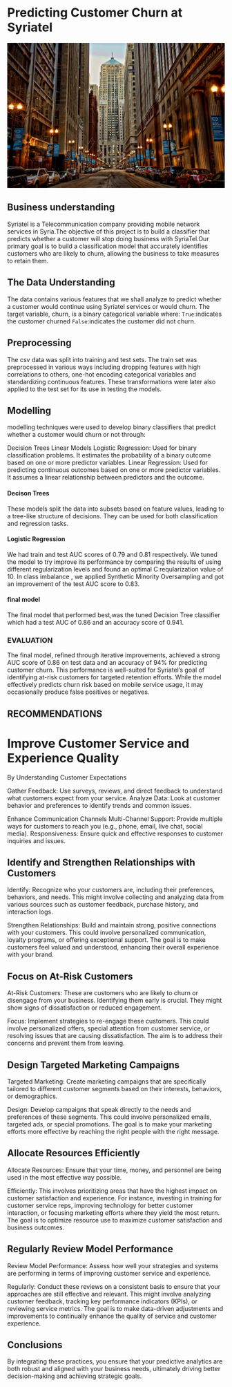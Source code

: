 # Predicting Customer Churn at Syriatel
![alt text](image-1.png)


## Business understanding



 Syriatel is a Telecommunication company providing mobile network services in Syria.The objective of this project is to build a classifier that predicts whether a customer will  stop doing business with SyriaTel.Our primary goal is to  build a classification model that accurately identifies customers who are likely to churn, allowing the business to take measures to retain them.





## The Data Understanding

The data contains various features that we shall analyze to predict whether a customer would continue using Syriatel services or would churn. 
The target variable, churn, is a binary categorical variable where:
`True`:indicates the customer churned 
`False`:indicates the customer did not churn.

## Preprocessing
The csv data was split into training and test sets. The train set was preprocessed in various ways including dropping features with high correlations to others, one-hot encoding categorical variables and standardizing continuous features. These transformations were later also applied to the test set for its use in testing the models.

## Modelling
modelling techniques were used to develop binary classifiers that predict whether a customer would churn or not through:

Decision Trees
Linear Models
Logistic Regression: Used for binary classification problems. It estimates the probability of a binary outcome based on one or more predictor variables.
Linear Regression: Used for predicting continuous outcomes based on one or more predictor variables. It assumes a linear relationship between predictors and the outcome.


#### Decison Trees
These models split the data into subsets based on feature values, leading to a tree-like structure of decisions. They can be used for both classification and regression tasks.



#### Logistic Regression
We had train and test AUC scores of 0.79 and 0.81 respectively. 
We tuned the model to try improve its performance by comparing  the results of using different regularization levels and found an optimal C reqularization value of 10.
 In class imbalance , we applied Synthetic Minority Oversampling and  got an improvement of the test AUC score to 0.83.

#### final model
The final model that performed best,was the tuned Decision Tree classifier which had a test AUC of 0.86 and an accuracy score of 0.941.




### EVALUATION

The final model, refined through iterative improvements, achieved a strong AUC score of 0.86 on test data and an accuracy of 94% for predicting customer churn. This performance is well-suited for Syriatel’s goal of identifying at-risk customers for targeted retention efforts. While the model effectively predicts churn risk based on mobile service usage, it may occasionally produce false positives or negatives.



## RECOMMENDATIONS

# Improve Customer Service and Experience Quality

By Understanding Customer Expectations

Gather Feedback: Use surveys, reviews, and direct feedback to understand what customers expect from your service.
Analyze Data: Look at customer behavior and preferences to identify trends and common issues.

 Enhance Communication Channels
Multi-Channel Support: Provide multiple ways for customers to reach you (e.g., phone, email, live chat, social media).
Responsiveness: Ensure quick and effective responses to customer inquiries and issues.

## Identify and Strengthen Relationships with  Customers

Identify: Recognize who your customers are, including their preferences, behaviors, and needs. This might involve collecting and analyzing data from various sources such as customer feedback, purchase history, and interaction logs.

Strengthen Relationships: Build and maintain strong, positive connections with your customers. This could involve personalized communication, loyalty programs, or offering exceptional support. The goal is to make customers feel valued and understood, enhancing their overall experience with your brand.

## Focus on At-Risk Customers

At-Risk Customers: These are customers who are likely to churn or disengage from your business. Identifying them early is crucial. They might show signs of dissatisfaction or reduced engagement.

Focus: Implement strategies to re-engage these customers. This could involve personalized offers, special attention from customer service, or resolving issues that are causing dissatisfaction. The aim is to address their concerns and prevent them from leaving.


## Design Targeted Marketing Campaigns

Targeted Marketing: Create marketing campaigns that are specifically tailored to different customer segments based on their interests, behaviors, or demographics.

Design: Develop campaigns that speak directly to the needs and preferences of these segments. This could involve personalized emails, targeted ads, or special promotions. The goal is to make your marketing efforts more effective by reaching the right people with the right message.

## Allocate Resources Efficiently

Allocate Resources: Ensure that your time, money, and personnel are being used in the most effective way possible.

Efficiently: This involves prioritizing areas that have the highest impact on customer satisfaction and experience. For instance, investing in training for customer service reps, improving technology for better customer interaction, or focusing marketing efforts where they yield the most return. The goal is to optimize resource use to maximize customer satisfaction and business outcomes.

## Regularly Review Model Performance

Review Model Performance: Assess how well your strategies and systems are performing in terms of improving customer service and experience.

Regularly: Conduct these reviews on a consistent basis to ensure that your approaches are still effective and relevant. This might involve analyzing customer feedback, tracking key performance indicators (KPIs), or reviewing service metrics. The goal is to make data-driven adjustments and improvements to continually enhance the quality of service and customer experience.

## Conclusions

By integrating these practices, you ensure that your predictive analytics are both robust and aligned with your business needs, ultimately driving better decision-making and achieving strategic goals.
